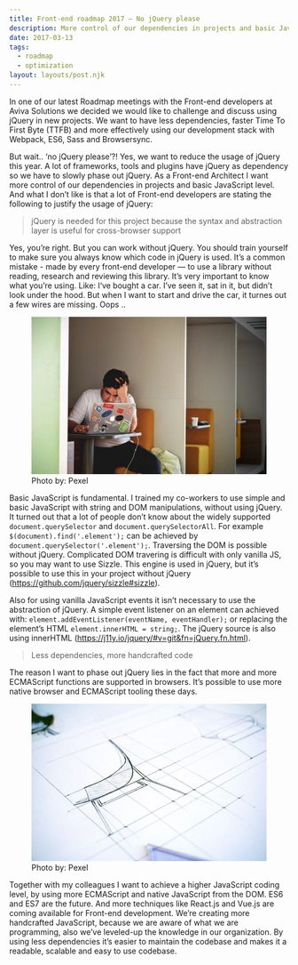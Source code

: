 ```yaml
---
title: Front-end roadmap 2017 — No jQuery please
description: More control of our dependencies in projects and basic JavaScript level
date: 2017-03-13
tags:
  - roadmap
  - optimization
layout: layouts/post.njk
---
```


In one of our latest Roadmap meetings with the Front-end developers at Aviva Solutions we decided we would like to challenge and discuss using jQuery in new projects. We want to have less dependencies, faster Time To First Byte (TTFB) and more effectively using our development stack with Webpack, ES6, Sass and Browsersync.

But wait.. ‘no jQuery please’?! Yes, we want to reduce the usage of jQuery this year. A lot of frameworks, tools and plugins have jQuery as dependency so we have to slowly phase out jQuery.
As a Front-end Architect I want more control of our dependencies in projects and basic JavaScript level. And what I don’t like is that a lot of Front-end developers are stating the following to justify the usage of jQuery:

> jQuery is needed for this project because the syntax and abstraction layer is useful for cross-browser support

Yes, you’re right. But you can work without jQuery. You should train yourself to make sure you always know which code in jQuery is used. It’s a common mistake - made by every front-end developer — to use a library without reading, research and reviewing this library. It’s very important to know what you’re using. Like: I‘ve bought a car. I’ve seen it, sat in it, but didn’t look under the hood. But when I want to start and drive the car, it turnes out a few wires are missing. Oops ..

<figure>
  <img src="/img/frontend-roadmap-1.jpeg" alt="But wait.. ‘no jQuery please’?!"/>
  <figcaption>Photo by: Pexel</figcaption>
</figure>

Basic JavaScript is fundamental. I trained my co-workers to use simple and basic JavaScript with string and DOM manipulations, without using jQuery. It turned out that a lot of people don’t know about the widely supported `document.querySelector` and `document.querySelectorAll`. For example `$(document).find('.element');` can be achieved by `document.querySelector('.element');`.
Traversing the DOM is possible without jQuery. Complicated DOM travering is difficult with only vanilla JS, so you may want to use Sizzle. This engine is used in jQuery, but it’s possible to use this in your project without jQuery (https://github.com/jquery/sizzle#sizzle).

Also for using vanilla JavaScript events it isn’t necessary to use the abstraction of jQuery. A simple event listener on an element can achieved with: `element.addEventListener(eventName, eventHandler);` or replacing the element’s HTML `element.innerHTML = string;`. The jQuery source is also using innerHTML (https://j11y.io/jquery/#v=git&fn=jQuery.fn.html).

> Less dependencies, more handcrafted code

The reason I want to phase out jQuery lies in the fact that more and more ECMAScript functions are supported in browsers. It’s possible to use more native browser and ECMAScript tooling these days. 

<figure>
  <img src="/img/frontend-roadmap-2.jpeg" alt="Less dependencies, more handcrafted code" />
  <figcaption>Photo by: Pexel</figcaption>
</figure>

Together with my colleagues I want to achieve a higher JavaScript coding level, by using more ECMAScript and native JavaScript from the DOM. ES6 and ES7 are the future. And more techniques like React.js and Vue.js are coming available for Front-end development. We’re creating more handcrafted JavaScript, because we are aware of what we are programming, also we’ve leveled-up the knowledge in our organization. By using less dependencies it’s easier to maintain the codebase and makes it a readable, scalable and easy to use codebase.
